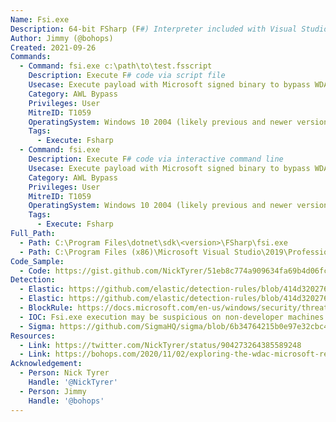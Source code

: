 ```yaml
---
Name: Fsi.exe
Description: 64-bit FSharp (F#) Interpreter included with Visual Studio and DotNet Core SDK.
Author: Jimmy (@bohops)
Created: 2021-09-26
Commands:
  - Command: fsi.exe c:\path\to\test.fsscript
    Description: Execute F# code via script file
    Usecase: Execute payload with Microsoft signed binary to bypass WDAC policies
    Category: AWL Bypass
    Privileges: User
    MitreID: T1059
    OperatingSystem: Windows 10 2004 (likely previous and newer versions as well)
    Tags:
      - Execute: Fsharp
  - Command: fsi.exe
    Description: Execute F# code via interactive command line
    Usecase: Execute payload with Microsoft signed binary to bypass WDAC policies
    Category: AWL Bypass
    Privileges: User
    MitreID: T1059
    OperatingSystem: Windows 10 2004 (likely previous and newer versions as well)
    Tags:
      - Execute: Fsharp
Full_Path:
  - Path: C:\Program Files\dotnet\sdk\<version>\FSharp\fsi.exe
  - Path: C:\Program Files (x86)\Microsoft Visual Studio\2019\Professional\Common7\IDE\CommonExtensions\Microsoft\FSharp\fsi.exe
Code_Sample:
  - Code: https://gist.github.com/NickTyrer/51eb8c774a909634fa69b4d06fc79ae1
Detection:
  - Elastic: https://github.com/elastic/detection-rules/blob/414d32027632a49fb239abb8fbbb55d3fa8dd861/rules/windows/defense_evasion_unusual_process_network_connection.toml
  - Elastic: https://github.com/elastic/detection-rules/blob/414d32027632a49fb239abb8fbbb55d3fa8dd861/rules/windows/defense_evasion_network_connection_from_windows_binary.toml
  - BlockRule: https://docs.microsoft.com/en-us/windows/security/threat-protection/windows-defender-application-control/microsoft-recommended-block-rules
  - IOC: Fsi.exe execution may be suspicious on non-developer machines
  - Sigma: https://github.com/SigmaHQ/sigma/blob/6b34764215b0e97e32cbc4c6325fc933d2695c3a/rules/windows/process_creation/proc_creation_win_lolbin_fsharp_interpreters.yml
Resources:
  - Link: https://twitter.com/NickTyrer/status/904273264385589248
  - Link: https://bohops.com/2020/11/02/exploring-the-wdac-microsoft-recommended-block-rules-part-ii-wfc-fsi/
Acknowledgement:
  - Person: Nick Tyrer
    Handle: '@NickTyrer'
  - Person: Jimmy
    Handle: '@bohops'
---
```

